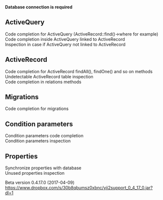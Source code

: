**Database connection is required**

## ActiveQuery
Code completion for ActiveQuery (ActiveRecord::find()->where for example)  
Code completion inside ActiveQuery linked to ActiveRecord  
Inspection in case if ActiveQuery not linked to ActiveRecord  
## ActiveRecord
Code completion for ActiveRecord findAll(), findOne() and so on methods  
Undetectable ActiveRecord table inspection  
Code completion in relations methods  
## Migrations
Code completion for migrations  
## Condition parameters
Condition parameters code completion  
Condition parameters inspection  
## Properties
Synchronize properties with database  
Unused properties inspection  

Beta version 0.4.17.0 (2017-04-09)
https://www.dropbox.com/s/30b8qbumsz0xbnc/yii2support_0_4_17_0.jar?dl=1




